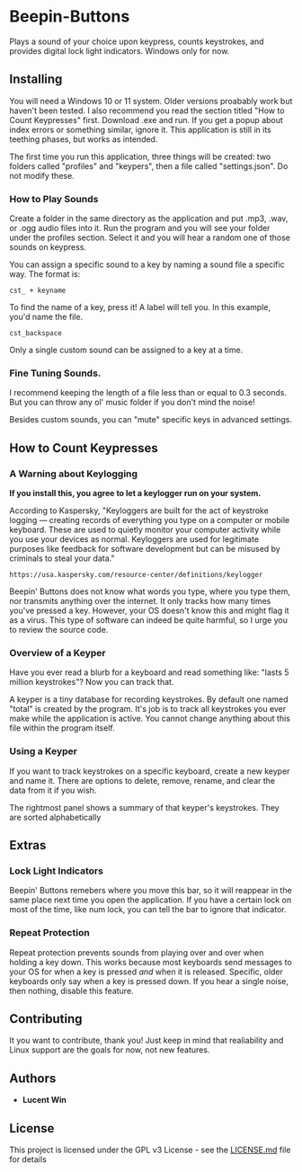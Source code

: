 # Beepin-Buttons
Plays a sound of your choice upon keypress, counts keystrokes, and provides digital lock light indicators. Windows only for now. 

## Installing

You will need a Windows 10 or 11 system. Older versions proabably work but haven't been tested. 
I also recommend you read the section titled "How to Count Keypresses" first. 
Download .exe and run. If you get a popup about index errors or something similar, ignore it. This application is still in its teething phases, but works as intended.

The first time you run this application, three things will be created: two folders called "profiles" and "keypers", then a file called "settings.json". Do not modify these.

### How to Play Sounds


Create a folder in the same directory as the application and put .mp3, .wav, or .ogg audio files into it. Run the program and you will see your folder under the profiles section. Select it and you will hear a random one of those sounds on keypress. 

You can assign a specific sound to a key by naming a sound file a specific way. 
The format is: 
```
cst_ + keyname
```
To find the name of a key, press it! A label will tell you. In this example, you'd name the file.
```
cst_backspace
```
Only a single custom sound can be assigned to a key at a time. 

### Fine Tuning Sounds. 

I recommend keeping the length of a file less than or equal to 0.3 seconds. But you can throw any ol' music folder if you don't mind the noise!

Besides custom sounds, you can "mute" specific keys in advanced settings. 


## How to Count Keypresses

### A Warning about Keylogging

**If you install this, you agree to let a keylogger run on your system.**

According to Kaspersky, "Keyloggers are built for the act of keystroke logging — creating records of everything you type on a computer or mobile keyboard. These are used to quietly monitor your computer activity while you use your devices as normal. Keyloggers are used for legitimate purposes like feedback for software development but can be misused by criminals to steal your data."
```
https://usa.kaspersky.com/resource-center/definitions/keylogger
```
Beepin' Buttons does not know what words you type, where you type them, nor transmits anything over the internet. It only tracks how many times you've pressed a key. However, your OS doesn't know this and might flag it as a virus. This type of software can indeed be quite harmful, so I urge you to review the source code.


### Overview of a Keyper

Have you ever read a blurb for a keyboard and read something like: "lasts 5 million keystrokes"? Now you can track that. 

A keyper is a tiny database for recording keystrokes. By default one named "total" is created by the program. It's job is to track all keystrokes you ever make while the application is active. You cannot change anything about this file within the program itself. 

### Using a Keyper

If you want to track keystrokes on a specific keyboard, create a new keyper and name it. There are options to delete, remove, rename, and clear the data from it if you wish. 

The rightmost panel shows a summary of that keyper's keystrokes. They are sorted alphabetically

## Extras

### Lock Light Indicators

Beepin' Buttons remebers where you move this bar, so it will reappear in the same place next time you open the application. If you have a certain lock on most of the time, like num lock, you can tell the bar to ignore that indicator. 

### Repeat Protection

Repeat protection prevents sounds from playing over and over when holding a key down. This works because most keyboards send messages to your OS for when a key is pressed *and* when it is released. Specific, older keyboards only say when a key is pressed down. If you hear a single noise, then nothing, disable this feature.




## Contributing

It you want to contribute, thank you! Just keep in mind that realiability and Linux support are the goals for now, not new features. 

## Authors

* **Lucent Win**

## License

This project is licensed under the GPL v3 License - see the [LICENSE.md](LICENSE.md) file for details
